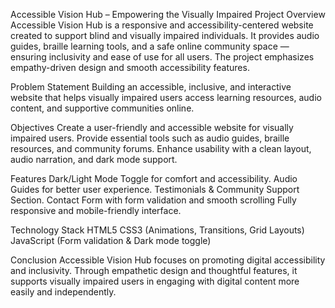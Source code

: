 Accessible Vision Hub – Empowering the Visually Impaired
Project Overview
Accessible Vision Hub is a responsive and accessibility-centered website created to support blind and visually impaired individuals. It provides audio guides, braille learning tools, and a safe online community space — ensuring inclusivity and ease of use for all users. The project emphasizes empathy-driven design and smooth accessibility features.

Problem Statement
Building an accessible, inclusive, and interactive website that helps visually impaired users access learning resources, audio content, and supportive communities online.

Objectives
Create a user-friendly and accessible website for visually impaired users.
Provide essential tools such as audio guides, braille resources, and community forums.
Enhance usability with a clean layout, audio narration, and dark mode support.

Features
Dark/Light Mode Toggle for comfort and accessibility.
Audio Guides for better user experience.
Testimonials & Community Support Section.
Contact Form with form validation and smooth scrolling
Fully responsive and mobile-friendly interface.

Technology Stack
HTML5
CSS3 (Animations, Transitions, Grid Layouts)
JavaScript (Form validation & Dark mode toggle)

Conclusion
Accessible Vision Hub focuses on promoting digital accessibility and inclusivity. Through empathetic design and thoughtful features, it supports visually impaired users in engaging with digital content more easily and independently.
